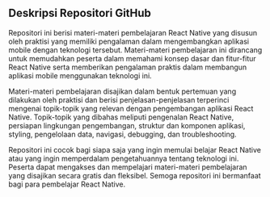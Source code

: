 ## Deskripsi Repositori GitHub

Repositori ini berisi materi-materi pembelajaran React Native yang disusun oleh praktisi yang memiliki pengalaman dalam mengembangkan aplikasi mobile dengan teknologi tersebut. Materi-materi pembelajaran ini dirancang untuk memudahkan peserta dalam memahami konsep dasar dan fitur-fitur React Native serta memberikan pengalaman praktis dalam membangun aplikasi mobile menggunakan teknologi ini.

Materi-materi pembelajaran disajikan dalam bentuk pertemuan yang dilakukan oleh praktisi dan berisi penjelasan-penjelasan terperinci mengenai topik-topik yang relevan dengan pengembangan aplikasi React Native. Topik-topik yang dibahas meliputi pengenalan React Native, persiapan lingkungan pengembangan, struktur dan komponen aplikasi, styling, pengelolaan data, navigasi, debugging, dan troubleshooting.

Repositori ini cocok bagi siapa saja yang ingin memulai belajar React Native atau yang ingin memperdalam pengetahuannya tentang teknologi ini. Peserta dapat mengakses dan mempelajari materi-materi pembelajaran yang disajikan secara gratis dan fleksibel. Semoga repositori ini bermanfaat bagi para pembelajar React Native.
